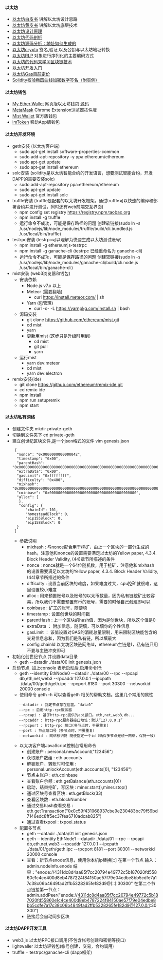 #### 以太坊
- [以太坊白皮书](http://ethfans.org/wikis/以太坊白皮书) 讲解以太坊设计思路
- [以太坊黄皮书](https://ethereum.github.io/yellowpaper/paper.pdf) 讲解以太坊底层技术
- [以太坊设计原理](http://ethfans.org/posts/510)
- [以太坊代码剖析](http://ethfans.org/topics/227)
- [以太坊源码分析：地址如何生成的](http://baijiahao.baidu.com/s?id=1597007700502456856&wfr=spider&for=pc)
- [以太坊crypto](http://www.cnblogs.com/baizx/p/6936258.html) 签名,验证,以及公钥与以太坊地址转换
- [以太坊RLP](http://www.cnblogs.com/baizx/p/6928622.html) 对象进行序列化的主要编码方式
- [以太坊的代码来学习区块链技术](https://github.com/ZtesoftCS/go-ethereum-code-analysis)
- [以太坊开发入门](http://me.tryblockchain.org/getting-up-to-speed-on-ethereum.html)
- [以太坊Gas目前定价](https://ethgasstation.info/index.php) 
- [Solidity校验椭圆曲线加密数字签名（附实例）](http://www.toutiao.com/i6401418700217385473/?tt_from=weixin&utm_campaign=client_share&from=groupmessage&app=news_article&utm_source=weixin&iid=8932715408&utm_medium=toutiao_ios&wxshare_count=2&pbid=35867484354)
#### 以太坊钱包
- [My Ether Wallet](https://myetherwallet.com) 网页版以太坊钱包 [源码](https://github.com/kvhnuke/etherwallet)
- [MetaMask](https://metamask.io/) Chrome Extension浏览器插件版
- [Mist Wallet](https://github.com/ethereum/mist/releases/latest) 官方版钱包
- [imToken](https://token.im/) 移动App版钱包

#### 以太坊开发环境
* geth安装 (以太坊客户端)
  * sudo apt-get install software-properties-common
  * sudo add-apt-repository -y ppa:ethereum/ethereum
  * sudo apt-get update
  * sudo apt-get install ethereum
* solc安装 (solidity是以太坊智能合约的开发语言，想要测试智能合约，开发DAPP的需要安装solc)
  * sudo add-apt-repository ppa:ethereum/ethereum
  * sudo apt-get update
  * sudo apt-get install solc
* truffle安装 (truffle是配套的以太坊开发框架。通过truffle可以快速的编译和部署合约并进行测试，同时还有web前端交互界面)
  * npm config set registry https://registry.npm.taobao.org 
  * npm install -g truffle
  * 运行命令不成功，可能是保存路径的问题 创建软链接(sudo ln -s /usr/nodejs/lib/node_modules/truffle/build/cli.bundled.js /usr/local/bin/truffle)
* testrpc安装 (testrpc可以理解为快速生成以太坊测试账号)
  * npm install -g ethereumjs-testrpc
  * npm install -g ganache-cli (testrpc 已经重命名为 ganache-cli)
  * 运行命令不成功，可能是保存路径的问题 创建软链接(sudo ln -s /usr/nodejs/lib/node_modules/ganache-cli/build/cli.node.js /usr/local/bin/ganache-cli)
* mist安装 (web3浏览器和钱包)
  * 安装依赖
    * Node.js v7.x 以上
    * Meteor (需要翻墙)
      * curl https://install.meteor.com/ | sh
    * Yarn (包管理)
      *  curl -o- -L https://yarnpkg.com/install.sh | bash
  * 源码安装
    * git clone https://github.com/ethereum/mist.git
    * cd mist
    * yarn
    * 更新用mist (这步只是升级时用到)
      * cd mist
      * git pull
      * yarn
  * 运行mist
    * yarn dev:meteor
    * cd mist
    * yarn dev:electron
* remix安装(ide)
  * git clone https://github.com/ethereum/remix-ide.git
  * cd remix-ide
  * npm install
  * npm run setupremix  
  * npm start
#### 以太坊私有网络
* 创建文件夹 mkdir private-geth
* 切换到文件夹下 cd private-geth
* 建立创世纪区块文件,是一个json格式的文件 vim genesis.json
  ```
   {
    "nonce": "0x0000000000000042",     
    "timestamp": "0x00",
    "parentHash": "0x0000000000000000000000000000000000000000000000000000000000000000",
    "extraData": "0x00",     
    "gasLimit": "0xffffffff",     
    "difficulty": "0x400",
    "mixhash": "0x0000000000000000000000000000000000000000000000000000000000000000",
    "coinbase": "0x0000000000000000000000000000000000000000",     
    "alloc": {
     },
     "config": {
        "chainId": 101,
        "homesteadBlock": 0,
        "eip155Block": 0,
        "eip158Block": 0
    }
   }
  ```
  * 参数说明
    * mixhash : 与nonce配合用于挖矿，由上一个区块的一部分生成的hash。注意他和nonce的设置需要满足以太坊的Yellow paper, 4.3.4. Block Header Validity, (44)章节所描述的条件
    * nonce : nonce就是一个64位随机数，用于挖矿，注意他和mixhash的设置需要满足以太坊的Yellow paper, 4.3.4. Block Header Validity, (44)章节所描述的条件
    * difficulty : 设置当前区块的难度，如果难度过大，cpu挖矿就很难，这里设置较小难度
    * alloc : 用来预置账号以及账号的以太币数量，因为私有链挖矿比较容易，所以我们不需要预置有币的账号，需要的时候自己创建即可以
    * coinbase : 矿工的账号，随便填
    * timestamp	: 设置创世块的时间戳
    * parentHash : 上一个区块的hash值，因为是创世块，所以这个值是0
    * extraData ： 附加信息，随便填，可以填你的个性信息
    * gasLimit ： 该值设置对GAS的消耗总量限制，用来限制区块能包含的交易信息总和，因为我们是私有链，所以填最大
    * config.chainId 以太坊区块链网络Id，ethereum主链是1，私有链只用不要与主链冲突即可
* 初始化创世纪节点,并设置data目录
  * geth --datadir ./data/00 init genesis.json
* 启动节点, 加上console 表示启动后,启用命令行:
  * geth --identity EthNode0 --datadir ./data/00 --rpc --rpcapi db,eth,net,web3 --rpcaddr 127.0.0.1 --ipcpath ./data/00/geth/geth.ipc --rpcport 8180 --port 30300 --networkid 20000 console
  * 使用命令 geth -h 可以查看geth 相关的帮助文档。这里几个常用的属性
  ```--identity : 节点身份标识，起个名字
     --datadir : 指定节点存在位置，“data0”
     --rpc : 启用http-rpc服务器
     --rpcapi : 基于http-rpc提供的api接口。eth,net,web3,db...
     --rpcaddr : http-rpc服务器接口地址：默认“127.0.0.1”
     --rpcport : http-rpc 端口(多节点时，不要重复)
     --port : 节点端口号（多节点时，不要重复）
     --networkid : 网络标识符 随便指定一个id（确保多节点是统一网络，保持一致）
  ```
  * 以太坊客户端JavaScript控制台常用命令
    * 创建账户 : personal.newAccount("123456")
    * 获取账户数组 : eth.accounts  
    * 解锁账户，转账时可使用 : personal.unlockAccount(eth.accounts[0], "123456")
    * 节点主账户 : eth.coinbase
    * 查看账户余额 : eth.getBalance(eth.accounts[0])
    * 启动，结束挖矿，写区块 : miner.start(),miner.stop() 
    * 通过区块号查看区块 : eth.getBlock(33)
    * 查看区块数 : eth.blockNumber
    * 通过交易hash查看交易 : eth.getTransaction("0x0c59f431068937cbe9e230483bc79f59bd7146edc8ff5ec37fea6710adcab825") 
    * 通过查看txpool : txpool.status 
  * 配置多节点
    * geth --datadir ./data/01 init genesis.json
    * geth --identity EthNode1 --datadir ./data/01 --rpc --rpcapi db,eth,net,web3 --rpcaddr 127.0.0.1 --ipcpath ./data/01/geth/geth.ipc --rpcport 8181 --port 30301 --networkid 20000 console
    * 查看：新节点enode信息，使用你本机ip替换[::]
      在第一个节点 输入： admin.nodeInfo.enode
      结果："enode://4311dc8d4aa85f7cc20794e49772c5b187020fd55860e1c4ce400d8eb4787224f84150ae57f79e04edbe8bb5cdfe7a17c38c06b4649fad2ffb5328265fe182d9@[::]:30300"
      在第二个节点链接第一节点：admin.addPeer("enode://4311dc8d4aa85f7cc20794e49772c5b187020fd55860e1c4ce400d8eb4787224f84150ae57f79e04edbe8bb5cdfe7a17c38c06b4649fad2ffb5328265fe182d9@127.0.0.1:30300")
    * 链接后会自动同步区块
#### 以太坊DAPP开发工具
* web3.js 以太坊RPC接口调用(不包含帐号创建和密钥等接口)
* lightwaller 以太坊轻钱包(帐号创建，交易，合约调用)
* truffle + testrpc/ganache-cli (dapp框架)
